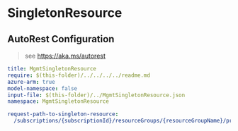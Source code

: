 # SingletonResource

## AutoRest Configuration

> see https://aka.ms/autorest

``` yaml
title: MgmtSingletonResource
require: $(this-folder)/../../../../readme.md
azure-arm: true
model-namespace: false
input-file: $(this-folder)/../MgmtSingletonResource.json
namespace: MgmtSingletonResource

request-path-to-singleton-resource:
  /subscriptions/{subscriptionId}/resourceGroups/{resourceGroupName}/providers/Microsoft.Compute/cars/{carName}/brakes/{default}: brakes/default
```
